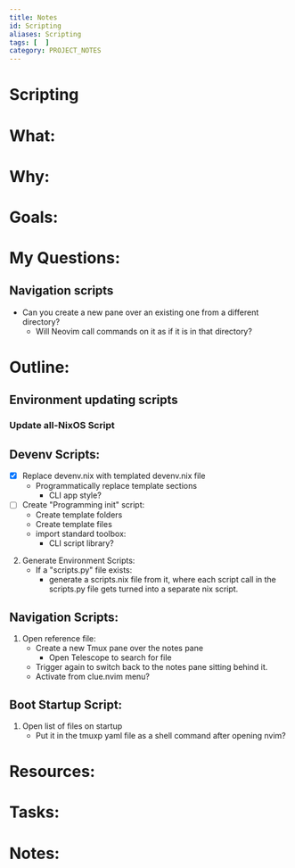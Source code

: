 ```yaml
---
title: Notes
id: Scripting
aliases: Scripting
tags: [  ]
category: PROJECT_NOTES
---
```

# Scripting

# What:


# Why:


# Goals:


# My Questions:
## Navigation scripts
- Can you create a new pane over an existing one from a different directory?
    - Will Neovim call commands on it as if it is in that directory?


# Outline:
## Environment updating scripts
### Update all-NixOS Script 

## Devenv Scripts:
- [x]  Replace devenv.nix with templated devenv.nix file 
    - Programmatically replace template sections
        - CLI app style?
- [ ] Create "Programming init" script:
    - Create template folders 
    - Create template files
    - import standard toolbox:
        - CLI script library?


2. Generate Environment Scripts:
    - If a "scripts.py" file exists:
        - generate a scripts.nix file from it, where each script call in the scripts.py file gets turned into a separate nix script.


## Navigation Scripts:
1. Open reference file:
    - Create a new Tmux pane over the notes pane
        - Open Telescope to search for file
    - Trigger again to switch back to the notes pane sitting behind it.
    - Activate from clue.nvim menu?

## Boot Startup Script:
1. Open list of files on startup
    - Put it in the tmuxp yaml file as a shell command after opening nvim?


# Resources:


# Tasks:


# Notes: